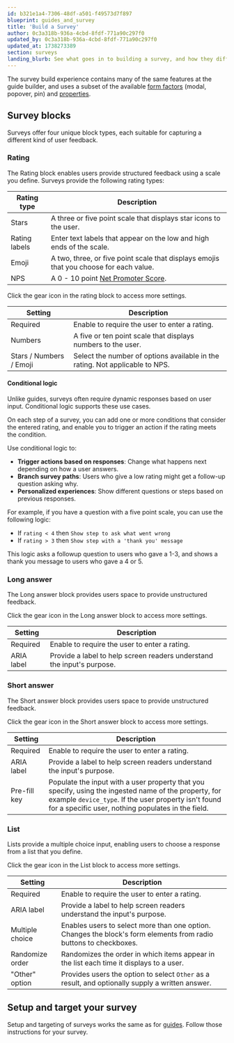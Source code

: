 ```yaml
---
id: b321e1a4-7306-48df-a501-f49573d7f897
blueprint: guides_and_survey
title: 'Build a Survey'
author: 0c3a318b-936a-4cbd-8fdf-771a90c297f0
updated_by: 0c3a318b-936a-4cbd-8fdf-771a90c297f0
updated_at: 1738273389
section: surveys
landing_blurb: See what goes in to building a survey, and how they differ from guides.
---
```

The survey build experience contains many of the same features at the guide builder, and uses a subset of the available [form factors](/docs/guides-and-surveys/guides/form-factors#form-factors) (modal, popover, pin) and [properties](/docs/guides-and-surveys/guides/form-factors#properties).

## Survey blocks

Surveys offer four unique block types, each suitable for capturing a different kind of user feedback.

### Rating

The Rating block enables users provide structured feedback using a scale you define. Surveys provide the following rating types:

| Rating type   | Description                                                                            |
| ------------- | -------------------------------------------------------------------------------------- |
| Stars         | A three or five point scale that displays star icons to the user.                      |
| Rating labels | Enter text labels that appear on the low and high ends of the scale.                   |
| Emoji         | A two, three, or five point scale that displays emojis that you choose for each value. |
| NPS           | A 0 - 10 point [Net Promoter Score](https://en.wikipedia.org/wiki/Net_promoter_score). |

Click the gear icon in the rating block to access more settings.

| Setting                 | Description                                                                  |
| ----------------------- | ---------------------------------------------------------------------------- |
| Required                | Enable to require the user to enter a rating.                                |
| Numbers                 | A five or ten point scale that displays numbers to the user.                 |
| Stars / Numbers / Emoji | Select the number of options available in the rating. Not applicable to NPS. |

#### Conditional logic

Unlike guides, surveys often require dynamic responses based on user input. Conditional logic supports these use cases.

On each step of a survey, you can add one or more conditions that consider the entered rating, and enable you to trigger an action if the rating meets the condition.

Use conditional logic to:

* **Trigger actions based on responses**: Change what happens next depending on how a user answers.
* **Branch survey paths**: Users who give a low rating might get a follow-up question asking why.
* **Personalized experiences**: Show different questions or steps based on previous responses.

For example, if you have a question with a five point scale, you can use the following logic:

* If `rating < 4` then `Show step to ask what went wrong`
* If `rating > 3` then `Show step with a 'thank you' message`

This logic asks a followup question to users who gave a 1-3, and shows a thank you message to users who gave a 4 or 5.

### Long answer

The Long answer block provides users space to provide unstructured feedback.

Click the gear icon in the Long answer block to access more settings.

| Setting                 | Description                                                                  |
| ----------------------- | ---------------------------------------------------------------------------- |
| Required                | Enable to require the user to enter a rating.                                |
| ARIA label                 | Provide a label to help screen readers understand the input's purpose.                |

### Short answer

The Short answer block provides users space to provide unstructured feedback.

Click the gear icon in the Short answer block to access more settings.

| Setting                 | Description                                                                  |
| ----------------------- | ---------------------------------------------------------------------------- |
| Required                | Enable to require the user to enter a rating.                                |
| ARIA label                 | Provide a label to help screen readers understand the input's purpose.                |
| Pre-fill key | Populate the input with a user property that you specify, using the ingested name of the property, for example `device_type`. If the user property isn't found for a specific user, nothing populates in the field. |

### List

Lists provide a multiple choice input, enabling users to choose a response from a list that you define.

Click the gear icon in the List block to access more settings.

| Setting      | Description                                                                                                                                                                                                         |
| ------------ | ------------------------------------------------------------------------------------------------------------------------------------------------------------------------------------------------------------------- |
| Required     | Enable to require the user to enter a rating.                                                                                                                                                                       |
| ARIA label   | Provide a label to help screen readers understand the input's purpose.                                                                                                                                              |
| Multiple choice | Enables users to select more than one option. Changes the block's form elements from radio buttons to checkboxes.
| Randomize order | Randomizes the order in which items appear in the list each time it displays to a user. |
| "Other" option  | Provides users the option to select `Other` as a result, and optionally supply a written answer. |


## Setup and target your survey

Setup and targeting of surveys works the same as for [guides](/docs/guides-and-surveys/guides/setup-and-target). Follow those instructions for your survey.